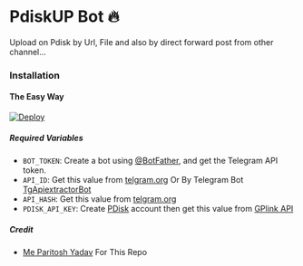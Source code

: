 # PdiskUP Bot 🔥

Upload on Pdisk by Url, File and also by direct forward post from other channel...

### Installation

#### The Easy Way

[![Deploy](https://www.herokucdn.com/deploy/button.svg)](https://www.heroku.com/deploy?template=https://github.com/ParitoshPky/pdisk_uploader)

##### Required Variables

- `BOT_TOKEN`: Create a bot using [@BotFather](https://telegram.dog/BotFather), and get the Telegram API token.
- `API_ID`: Get this value from [telgram.org](https://my.telegram.org/apps) Or By Telegram Bot [TgApiextractorBot](https://telegram.dog/TgApiextractorBot)
- `API_HASH`: Get this value from [telgram.org](https://my.telegram.org/apps)
- `PDISK_API_KEY`: Create [PDisk](https://www.pdisk.me/) account then get this value from [GPlink API](https://www.pdisk.me/use-api)

##### Credit

- [Me Paritosh Yadav](https://github.com/ParitoshPky) For This Repo
